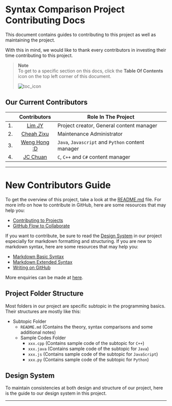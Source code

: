 # Syntax Comparison Project Contributing Docs

This document contains guides to contributing to this project as well as maintaining the project.

With this in mind, we would like to thank every contributors in investing their time contributing to this project. 

> **Note**
> <br>To get to a specific section on this docs, click the **Table Of Contents** icon on the top left corner of this document.
>
> ![toc_icon](https://media.discordapp.net/attachments/988351630984495114/988352452141142036/Picture1.png?width=1440&height=247)

## Our Current Contributors

|  | Contributors | Role In The Project |
| --- | :---: | --- |
| 1. | [Lim JY](https://github.com/LimJY03) | Project creator, General content manager |
| 2. | [Cheah Zixu](https://github.com/genesis331) | Maintenance Administrator |
| 3. | [Weng Hong :D](https://github.com/AsynchronousNotAvailable) | `Java`, `Javascript` and `Python` content manager |
| 4. | [JC Chuan](https://github.com/PoisonDarterz) | `C`, `C++` and `C#` content manager |

---

# New Contributors Guide

To get the overview of this project, take a look at the [README.md](https://github.com/LimJY03/SyntaxComparison/blob/main/README.md) file. For more info on how to contribute in GitHub, here are some resources that may help you:

* [Contributing to Projects](https://docs.github.com/en/get-started/quickstart/contributing-to-projects)
* [GitHub Flow to Collaborate](https://docs.github.com/en/get-started/quickstart/github-flow)

If you want to contribute, be sure to read the [Design System](https://github.com/LimJY03/SyntaxComparison/blob/main/CONTRIBUTIONS.md#design-system) in our project especially for markdown formatting and structuring. If you are new to markdown syntax, here are some resources that may help you:

* [Markdown Basic Syntax](https://www.markdownguide.org/basic-syntax/)
* [Markdown Extended Syntax](https://www.markdownguide.org/extended-syntax/)
* [Writing on GitHub](https://docs.github.com/en/get-started/writing-on-github)

More enquiries can be made at [here](mailto:limjunyi03@gmail.com).

## Project Folder Structure

Most folders in our project are specific subtopic in the programming basics. Their structures are mostly like this:

* Subtopic Folder
    * `README.md` (Contains the theory, syntax comparisons and some additional notes)
    * Sample Codes Folder 
        * `xxx.cpp` (Contains sample code of the subtopic for `C++`)
        * `xxx.java` (Contains sample code of the subtopic for `Java`)
        * `xxx.js` (Contains sample code of the subtopic for `JavaScript`)
        * `xxx.py` (Contains sample code of the subtopic for `Python`)

## Design System

To maintain consistencies at both design and structure of our project, here is the guide to our design system in this project.

<!-- JY will write this section but if you have anything to write please leave it here as well for reviewing -->

---
